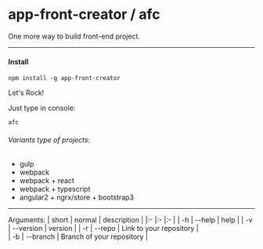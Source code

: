 # app-front-creator / afc

One more way to build front-end project.


***
#### Install

```
npm install -g app-front-creator
```

Let's Rock!

Just type in console:
```
afc
```

###### Variants type of projects:
- gulp
- webpack
- webpack + react
- webpack + typescript
- angular2 + ngrx/store + bootstrap3

***

Arguments:
| short | normal     | description                |
|:-     |:-          |:-                          |
| -h    | --help     | help                       |
| -v    | --version  | version                    |
| -r    | --repo     | Link to your repository    |   
| -b    | --branch   | Branch of your repository  |   